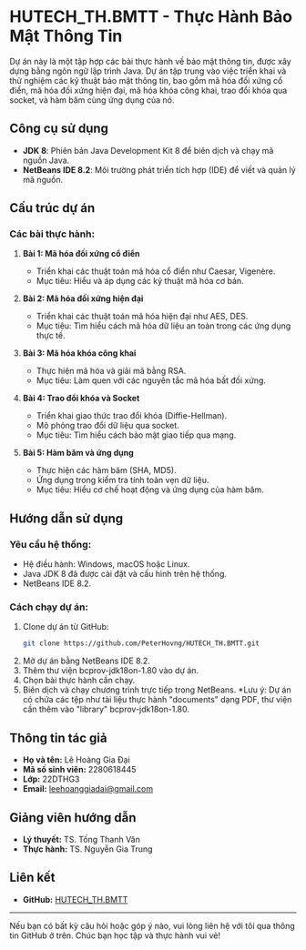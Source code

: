 # HUTECH_TH.BMTT - Thực Hành Bảo Mật Thông Tin
Dự án này là một tập hợp các bài thực hành về bảo mật thông tin, được xây dựng bằng ngôn ngữ lập trình Java. Dự án tập trung vào việc triển khai và thử nghiệm các kỹ thuật bảo mật thông tin, bao gồm mã hóa đối xứng cổ điển, mã hóa đối xứng hiện đại, mã hóa khóa công khai, trao đổi khóa qua socket, và hàm băm cùng ứng dụng của nó.

## Công cụ sử dụng
- **JDK 8**: Phiên bản Java Development Kit 8 để biên dịch và chạy mã nguồn Java.
- **NetBeans IDE 8.2**: Môi trường phát triển tích hợp (IDE) để viết và quản lý mã nguồn.

## Cấu trúc dự án
### Các bài thực hành:
1. **Bài 1: Mã hóa đối xứng cổ điển**
   - Triển khai các thuật toán mã hóa cổ điển như Caesar, Vigenère.
   - Mục tiêu: Hiểu và áp dụng các kỹ thuật mã hóa cơ bản.

2. **Bài 2: Mã hóa đối xứng hiện đại**
   - Triển khai các thuật toán mã hóa hiện đại như AES, DES.
   - Mục tiêu: Tìm hiểu cách mã hóa dữ liệu an toàn trong các ứng dụng thực tế.

3. **Bài 3: Mã hóa khóa công khai**
   - Thực hiện mã hóa và giải mã bằng RSA.
   - Mục tiêu: Làm quen với các nguyên tắc mã hóa bất đối xứng.

4. **Bài 4: Trao đổi khóa và Socket**
   - Triển khai giao thức trao đổi khóa (Diffie-Hellman).
   - Mô phỏng trao đổi dữ liệu qua socket.
   - Mục tiêu: Tìm hiểu cách bảo mật giao tiếp qua mạng.

5. **Bài 5: Hàm băm và ứng dụng**
   - Thực hiện các hàm băm (SHA, MD5).
   - Ứng dụng trong kiểm tra tính toàn vẹn dữ liệu.
   - Mục tiêu: Hiểu cơ chế hoạt động và ứng dụng của hàm băm.

## Hướng dẫn sử dụng
### Yêu cầu hệ thống:
- Hệ điều hành: Windows, macOS hoặc Linux.
- Java JDK 8 đã được cài đặt và cấu hình trên hệ thống.
- NetBeans IDE 8.2.

### Cách chạy dự án:
1. Clone dự án từ GitHub:
   ```bash
   git clone https://github.com/PeterHovng/HUTECH_TH.BMTT.git
   ```
2. Mở dự án bằng NetBeans IDE 8.2.
3. Thêm thư viện bcprov-jdk18on-1.80 vào dự án.
4. Chọn bài thực hành cần chạy.
5. Biên dịch và chạy chương trình trực tiếp trong NetBeans.
*Lưu ý: Dự án có chứa các tệp như tài liệu thực hành "documents" dạng PDF, thư viện cần thêm vào "library" bcprov-jdk18on-1.80.
## Thông tin tác giả
- **Họ và tên:** Lê Hoàng Gia Đại  
- **Mã số sinh viên:** 2280618445  
- **Lớp:** 22DTHG3
- **Email:** leehoanggiadai@gmail.com

## Giảng viên hướng dẫn
- **Lý thuyết:** TS. Tống Thanh Văn
- **Thực hành:** TS. Nguyễn Gia Trung

## Liên kết
- **GitHub:** [HUTECH_TH.BMTT](https://github.com/PeterHovng/HUTECH_TH.BMTT)

---

Nếu bạn có bất kỳ câu hỏi hoặc góp ý nào, vui lòng liên hệ với tôi qua thông tin GitHub ở trên. Chúc bạn học tập và thực hành vui vẻ!
